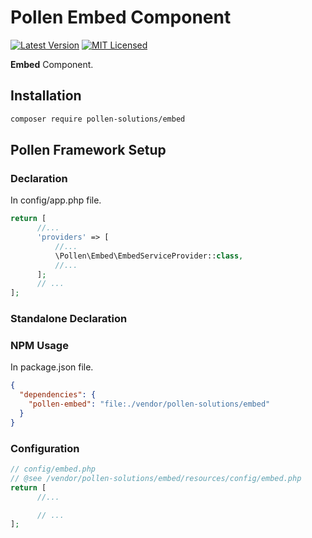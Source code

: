 # Pollen Embed Component

[![Latest Version](https://img.shields.io/badge/release-1.0.0-blue?style=for-the-badge)](https://www.presstify.com/pollen-solutions/embed/)
[![MIT Licensed](https://img.shields.io/badge/license-MIT-green?style=for-the-badge)](LICENSE.md)

**Embed** Component.

## Installation

```bash
composer require pollen-solutions/embed
```

## Pollen Framework Setup

### Declaration

In config/app.php file.

```php
return [
      //...
      'providers' => [
          //...
          \Pollen\Embed\EmbedServiceProvider::class,
          //...
      ];
      // ...
];
```

### Standalone Declaration


### NPM Usage

In package.json file.

```json
{
  "dependencies": {
    "pollen-embed": "file:./vendor/pollen-solutions/embed"
  }
}
```


### Configuration

```php
// config/embed.php
// @see /vendor/pollen-solutions/embed/resources/config/embed.php
return [
      //...

      // ...
];
```
